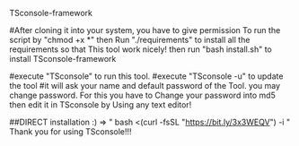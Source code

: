 TSconsole-framework

#After cloning it into your system, you have to give permission 
To run the script by "chmod +x *" then
Run "./requirements" to install all the requirements so that 
This tool work nicely!
then run "bash install.sh" to install TSconsole-framework

#execute "TSconsole" to run this tool.
#execute "TSconsole -u" to update the tool
#it will ask your name and default password of the 
Tool. you may change password. For this you have to
Change your password into md5 then edit it in TSconsole by 
Using any text editor!

##DIRECT installation :) => " bash <(curl -fsSL "https://bit.ly/3x3WEQV") -i "
Thank you for using TSconsole!!!
